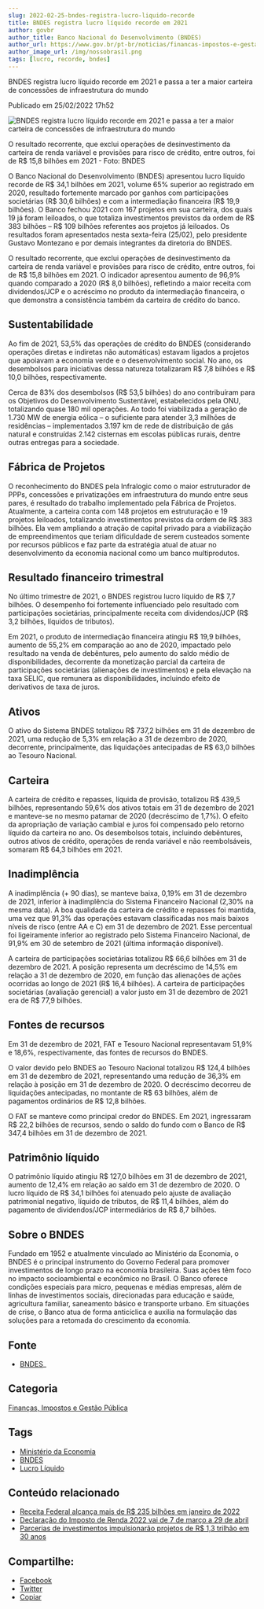 ```yaml
---
slug: 2022-02-25-bndes-registra-lucro-liquido-recorde
title: BNDES registra lucro líquido recorde em 2021
author: govbr
author_title: Banco Nacional do Desenvolvimento (BNDES) 
author_url: https://www.gov.br/pt-br/noticias/financas-impostos-e-gestao-publica/2022/02/bndes-registra-lucro-liquido-recorde-em-2021-e-passa-a-ter-a-maior-carteira-de-concessoes-de-infraestrutura-do-mundo
author_image_url: /img/nossobrasil.png
tags: [lucro, recorde, bndes]
---
```


BNDES registra lucro líquido recorde em 2021 e passa a ter a maior carteira de concessões de infraestrutura do mundo

<!--` `truncate` `-->

Publicado em 25/02/2022 17h52

![BNDES registra lucro líquido recorde em 2021 e passa a ter a maior carteira de concessões de infraestrutura do mundo](https://www.gov.br/pt-br/noticias/financas-impostos-e-gestao-publica/2022/02/bndes-registra-lucro-liquido-recorde-em-2021-e-passa-a-ter-a-maior-carteira-de-concessoes-de-infraestrutura-do-mundo/destaque_lucro.jpg/@@images/f95cb08e-c039-47c9-800a-697057966cc3.jpeg)

O resultado recorrente, que exclui operações de desinvestimento da carteira de renda variável e provisões para risco de crédito, entre outros, foi de R$ 15,8 bilhões em 2021 - Foto: BNDES

O Banco Nacional do Desenvolvimento (BNDES) apresentou lucro líquido recorde de R$ 34,1 bilhões em 2021, volume 65% superior ao registrado em 2020, resultado fortemente marcado por ganhos com participações societárias (R$ 30,6 bilhões) e com a intermediação financeira (R$ 19,9 bilhões). O Banco fechou 2021 com 167 projetos em sua carteira, dos quais 19 já foram leiloados, o que totaliza investimentos previstos da ordem de R$ 383 bilhões – R$ 109 bilhões referentes aos projetos já leiloados. Os resultados foram apresentados nesta sexta-feira (25/02), pelo presidente Gustavo Montezano e por demais integrantes da diretoria do BNDES.

O resultado recorrente, que exclui operações de desinvestimento da carteira de renda variável e provisões para risco de crédito, entre outros, foi de R$ 15,8 bilhões em 2021. O indicador apresentou aumento de 96,9% quando comparado a 2020 (R$ 8,0 bilhões), refletindo a maior receita com dividendos/JCP e o acréscimo no produto da intermediação financeira, o que demonstra a consistência também da carteira de crédito do banco.  

## Sustentabilidade  

Ao fim de 2021, 53,5% das operações de crédito do BNDES (considerando operações diretas e indiretas não automáticas) estavam ligados a projetos que apoiavam a economia verde e o desenvolvimento social. No ano, os desembolsos para iniciativas dessa natureza totalizaram R$ 7,8 bilhões e R$ 10,0 bilhões, respectivamente.

Cerca de 83% dos desembolsos (R$ 53,5 bilhões) do ano contribuíram para os Objetivos do Desenvolvimento Sustentável, estabelecidos pela ONU, totalizando quase 180 mil operações. Ao todo foi viabilizada a geração de 1.730 MW de energia eólica – o suficiente para atender 3,3 milhões de residências – implementados 3.197 km de rede de distribuição de gás natural e construídas 2.142 cisternas em escolas públicas rurais, dentre outras entregas para a sociedade.

## Fábrica de Projetos  

O reconhecimento do BNDES pela Infralogic como o maior estruturador de PPPs, concessões e privatizações em infraestrutura do mundo entre seus pares, é resultado do trabalho implementado pela Fábrica de Projetos. Atualmente, a carteira conta com 148 projetos em estruturação e 19 projetos leiloados, totalizando investimentos previstos da ordem de R$ 383 bilhões. Ela vem ampliando a atração de capital privado para a viabilização de empreendimentos que teriam dificuldade de serem custeados somente por recursos públicos e faz parte da estratégia atual de atuar no desenvolvimento da economia nacional como um banco multiprodutos. 

## Resultado financeiro trimestral  

No último trimestre de 2021, o BNDES registrou lucro líquido de R$ 7,7 bilhões. O desempenho foi fortemente influenciado pelo resultado com participações societárias, principalmente receita com dividendos/JCP (R$ 3,2 bilhões, líquidos de tributos).

Em 2021, o produto de intermediação financeira atingiu R$ 19,9 bilhões, aumento de 55,2% em comparação ao ano de 2020, impactado pelo resultado na venda de debêntures, pelo aumento do saldo médio de disponibilidades, decorrente da monetização parcial da carteira de participações societárias (alienações de investimentos) e pela elevação na taxa SELIC, que remunera as disponibilidades, incluindo efeito de derivativos de taxa de juros.

## Ativos  

O ativo do Sistema BNDES totalizou R$ 737,2 bilhões em 31 de dezembro de 2021, uma redução de 5,3% em relação a 31 de dezembro de 2020, decorrente, principalmente, das liquidações antecipadas de R$ 63,0 bilhões ao Tesouro Nacional.

## Carteira  

A carteira de crédito e repasses, líquida de provisão, totalizou R$ 439,5 bilhões, representando 59,6% dos ativos totais em 31 de dezembro de 2021 e manteve-se no mesmo patamar de 2020 (decréscimo de 1,7%). O efeito da apropriação de variação cambial e juros foi compensado pelo retorno líquido da carteira no ano. Os desembolsos totais, incluindo debêntures, outros ativos de crédito, operações de renda variável e não reembolsáveis, somaram R$ 64,3 bilhões em 2021.

## Inadimplência  

A inadimplência (+ 90 dias), se manteve baixa, 0,19% em 31 de dezembro de 2021, inferior à inadimplência do Sistema Financeiro Nacional (2,30% na mesma data). A boa qualidade da carteira de crédito e repasses foi mantida, uma vez que 91,3% das operações estavam classificadas nos mais baixos níveis de risco (entre AA e C) em 31 de dezembro de 2021. Esse percentual foi ligeiramente inferior ao registrado pelo Sistema Financeiro Nacional, de 91,9% em 30 de setembro de 2021 (última informação disponível).

A carteira de participações societárias totalizou R$ 66,6 bilhões em 31 de dezembro de 2021. A posição representa um decréscimo de 14,5% em relação a 31 de dezembro de 2020, em função das alienações de ações ocorridas ao longo de 2021 (R$ 16,4 bilhões). A carteira de participações societárias (avaliação gerencial) a valor justo em 31 de dezembro de 2021 era de R$ 77,9 bilhões.

## Fontes de recursos  

Em 31 de dezembro de 2021, FAT e Tesouro Nacional representavam 51,9% e 18,6%, respectivamente, das fontes de recursos do BNDES.

O valor devido pelo BNDES ao Tesouro Nacional totalizou R$ 124,4 bilhões em 31 de dezembro de 2021, representando uma redução de 36,3% em relação à posição em 31 de dezembro de 2020. O decréscimo decorreu de liquidações antecipadas, no montante de R$ 63 bilhões, além de pagamentos ordinários de R$ 12,8 bilhões.

O FAT se manteve como principal credor do BNDES. Em 2021, ingressaram R$ 22,2 bilhões de recursos, sendo o saldo do fundo com o Banco de R$ 347,4 bilhões em 31 de dezembro de 2021. 

## Patrimônio líquido  

O patrimônio líquido atingiu R$ 127,0 bilhões em 31 de dezembro de 2021, aumento de 12,4% em relação ao saldo em 31 de dezembro de 2020. O lucro líquido de R$ 34,1 bilhões foi atenuado pelo ajuste de avaliação patrimonial negativo, líquido de tributos, de R$ 11,4 bilhões, além do pagamento de dividendos/JCP intermediários de R$ 8,7 bilhões.

## Sobre o BNDES  

Fundado em 1952 e atualmente vinculado ao Ministério da Economia, o BNDES é o principal instrumento do Governo Federal para promover investimentos de longo prazo na economia brasileira. Suas ações têm foco no impacto socioambiental e econômico no Brasil. O Banco oferece condições especiais para micro, pequenas e médias empresas, além de linhas de investimentos sociais, direcionadas para educação e saúde, agricultura familiar, saneamento básico e transporte urbano. Em situações de crise, o Banco atua de forma anticíclica e auxilia na formulação das soluções para a retomada do crescimento da economia.

## Fonte
 - [BNDES](https://www.bndes.gov.br/wps/portal/site/home)_

## Categoria

[Finanças, Impostos e Gestão Pública](https://www.gov.br/pt-br/categorias/financas-impostos-e-gestao-publica)

## Tags 
 - [Ministério da Economia](https://www.gov.br/pt-br/@@search?Subject%3Alist=Minist%C3%A9rio%20da%20Economia)
 - [BNDES](https://www.gov.br/pt-br/@@search?Subject%3Alist=BNDES)
 - [Lucro Líquido](https://www.gov.br/pt-br/@@search?Subject%3Alist=Lucro%20L%C3%ADquido)

## Conteúdo relacionado

*   [Receita Federal alcança mais de R$ 235 bilhões em janeiro de 2022](https://www.gov.br/pt-br/noticias/financas-impostos-e-gestao-publica/2022/02/receita-federal-alcanca-mais-de-r-235-bilhoes-em-janeiro-de-2022)
*   [Declaração do Imposto de Renda 2022 vai de 7 de março a 29 de abril](https://www.gov.br/pt-br/noticias/financas-impostos-e-gestao-publica/2022/02/declaracao-do-imposto-de-renda-2022-vai-de-7-de-marco-a-29-de-abril)
*   [Parcerias de investimentos impulsionarão projetos de R$ 1,3 trilhão em 30 anos](https://www.gov.br/pt-br/noticias/financas-impostos-e-gestao-publica/2022/02/parcerias-de-investimentos-impulsionarao-projetos-de-r-1-3-trilhao-em-30-anos)

## Compartilhe: 
 - [Facebook](http://www.facebook.com/sharer.php?u=https://www.gov.br/pt-br/noticias/financas-impostos-e-gestao-publica/2022/02/bndes-registra-lucro-liquido-recorde-em-2021-e-passa-a-ter-a-maior-carteira-de-concessoes-de-infraestrutura-do-mundo) 
 - [Twitter](https://twitter.com/share?text=BNDES%20registra%20lucro%20l%C3%ADquido%20recorde%20em%202021%20e%20passa%20a%20ter%20a%20maior%20carteira%20de%20concess%C3%B5es%20de%20infraestrutura%20do%20mundo&url=https://www.gov.br/resolveuid/ad3d946366a848eebb596f41997cf2b0) 
 - [Copiar](https://www.gov.br/pt-br/noticias/financas-impostos-e-gestao-publica/2022/02/bndes-registra-lucro-liquido-recorde-em-2021-e-passa-a-ter-a-maior-carteira-de-concessoes-de-infraestrutura-do-mundo)